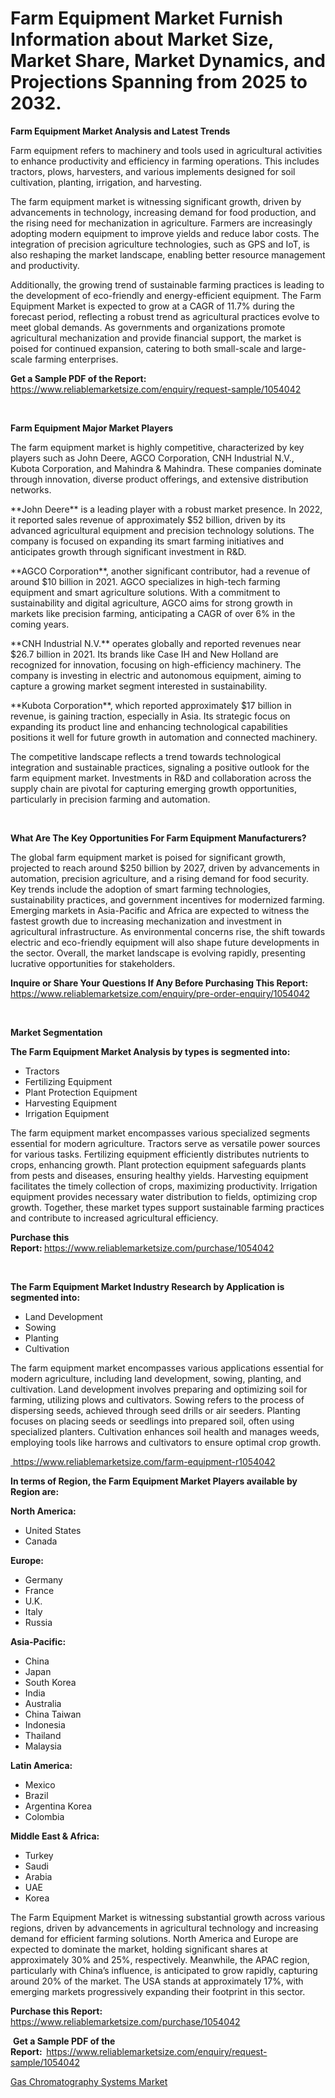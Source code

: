 <p><h1>Farm Equipment Market Furnish Information about Market Size, Market Share, Market Dynamics, and Projections Spanning from 2025 to 2032.</h1></p><p><strong>Farm Equipment Market Analysis and Latest Trends</strong></p>
<p><p>Farm equipment refers to machinery and tools used in agricultural activities to enhance productivity and efficiency in farming operations. This includes tractors, plows, harvesters, and various implements designed for soil cultivation, planting, irrigation, and harvesting.</p><p>The farm equipment market is witnessing significant growth, driven by advancements in technology, increasing demand for food production, and the rising need for mechanization in agriculture. Farmers are increasingly adopting modern equipment to improve yields and reduce labor costs. The integration of precision agriculture technologies, such as GPS and IoT, is also reshaping the market landscape, enabling better resource management and productivity.</p><p>Additionally, the growing trend of sustainable farming practices is leading to the development of eco-friendly and energy-efficient equipment. The Farm Equipment Market is expected to grow at a CAGR of 11.7% during the forecast period, reflecting a robust trend as agricultural practices evolve to meet global demands. As governments and organizations promote agricultural mechanization and provide financial support, the market is poised for continued expansion, catering to both small-scale and large-scale farming enterprises.</p></p>
<p><strong>Get a Sample PDF of the Report:&nbsp;</strong> <a href="https://www.reliablemarketsize.com/enquiry/request-sample/1054042?utm_campaign=2246&utm_medium=2&utm_source=Github&utm_content=ia&utm_term=16022025&utm_id=farm-equipment">https://www.reliablemarketsize.com/enquiry/request-sample/1054042</a></p>
<p>&nbsp;</p>
<p><strong>Farm Equipment Major Market Players</strong></p>
<p><p>The farm equipment market is highly competitive, characterized by key players such as John Deere, AGCO Corporation, CNH Industrial N.V., Kubota Corporation, and Mahindra & Mahindra. These companies dominate through innovation, diverse product offerings, and extensive distribution networks.</p><p>**John Deere** is a leading player with a robust market presence. In 2022, it reported sales revenue of approximately $52 billion, driven by its advanced agricultural equipment and precision technology solutions. The company is focused on expanding its smart farming initiatives and anticipates growth through significant investment in R&D.</p><p>**AGCO Corporation**, another significant contributor, had a revenue of around $10 billion in 2021. AGCO specializes in high-tech farming equipment and smart agriculture solutions. With a commitment to sustainability and digital agriculture, AGCO aims for strong growth in markets like precision farming, anticipating a CAGR of over 6% in the coming years.</p><p>**CNH Industrial N.V.** operates globally and reported revenues near $26.7 billion in 2021. Its brands like Case IH and New Holland are recognized for innovation, focusing on high-efficiency machinery. The company is investing in electric and autonomous equipment, aiming to capture a growing market segment interested in sustainability.</p><p>**Kubota Corporation**, which reported approximately $17 billion in revenue, is gaining traction, especially in Asia. Its strategic focus on expanding its product line and enhancing technological capabilities positions it well for future growth in automation and connected machinery.</p><p>The competitive landscape reflects a trend towards technological integration and sustainable practices, signaling a positive outlook for the farm equipment market. Investments in R&D and collaboration across the supply chain are pivotal for capturing emerging growth opportunities, particularly in precision farming and automation.</p></p>
<p>&nbsp;</p>
<p><strong>What Are The Key Opportunities For Farm Equipment Manufacturers?</strong></p>
<p><p>The global farm equipment market is poised for significant growth, projected to reach around $250 billion by 2027, driven by advancements in automation, precision agriculture, and a rising demand for food security. Key trends include the adoption of smart farming technologies, sustainability practices, and government incentives for modernized farming. Emerging markets in Asia-Pacific and Africa are expected to witness the fastest growth due to increasing mechanization and investment in agricultural infrastructure. As environmental concerns rise, the shift towards electric and eco-friendly equipment will also shape future developments in the sector. Overall, the market landscape is evolving rapidly, presenting lucrative opportunities for stakeholders.</p></p>
<p><strong>Inquire or Share Your Questions If Any Before Purchasing This Report:</strong> <a href="https://www.reliablemarketsize.com/enquiry/pre-order-enquiry/1054042?utm_campaign=2246&utm_medium=2&utm_source=Github&utm_content=ia&utm_term=16022025&utm_id=farm-equipment">https://www.reliablemarketsize.com/enquiry/pre-order-enquiry/1054042</a></p>
<p>&nbsp;</p>
<p><strong>Market Segmentation</strong></p>
<p><strong>The Farm Equipment Market Analysis by types is segmented into:</strong></p>
<p><ul><li>Tractors</li><li>Fertilizing Equipment</li><li>Plant Protection Equipment</li><li>Harvesting Equipment</li><li>Irrigation Equipment</li></ul></p>
<p><p>The farm equipment market encompasses various specialized segments essential for modern agriculture. Tractors serve as versatile power sources for various tasks. Fertilizing equipment efficiently distributes nutrients to crops, enhancing growth. Plant protection equipment safeguards plants from pests and diseases, ensuring healthy yields. Harvesting equipment facilitates the timely collection of crops, maximizing productivity. Irrigation equipment provides necessary water distribution to fields, optimizing crop growth. Together, these market types support sustainable farming practices and contribute to increased agricultural efficiency.</p></p>
<p><strong>Purchase this Report:&nbsp;</strong><a href="https://www.reliablemarketsize.com/purchase/1054042?utm_campaign=2246&utm_medium=2&utm_source=Github&utm_content=ia&utm_term=16022025&utm_id=farm-equipment">https://www.reliablemarketsize.com/purchase/1054042</a></p>
<p>&nbsp;</p>
<p><strong>The Farm Equipment Market Industry Research by Application is segmented into:</strong></p>
<p><ul><li>Land Development</li><li>Sowing</li><li>Planting</li><li>Cultivation</li></ul></p>
<p><p>The farm equipment market encompasses various applications essential for modern agriculture, including land development, sowing, planting, and cultivation. Land development involves preparing and optimizing soil for farming, utilizing plows and cultivators. Sowing refers to the process of dispersing seeds, achieved through seed drills or air seeders. Planting focuses on placing seeds or seedlings into prepared soil, often using specialized planters. Cultivation enhances soil health and manages weeds, employing tools like harrows and cultivators to ensure optimal crop growth.</p></p>
<p><a href="https://www.reliablemarketsize.com/farm-equipment-r1054042?utm_campaign=2246&utm_medium=2&utm_source=Github&utm_content=ia&utm_term=16022025&utm_id=farm-equipment">&nbsp;https://www.reliablemarketsize.com/farm-equipment-r1054042</a></p>
<p><strong>In terms of Region, the Farm Equipment Market Players available by Region are:</strong></p>
<p>
    <p> <strong> North America: </strong>
        <ul>
            <li>United States</li>
            <li>Canada</li>
        </ul>
        </p> 
    <p> <strong> Europe: </strong>
        <ul>
            <li>Germany</li>
            <li>France</li>
            <li>U.K.</li>
            <li>Italy</li>
            <li>Russia</li>
        </ul>
        </p> 
    <p> <strong> Asia-Pacific: </strong>
        <ul>
            <li>China</li>
            <li>Japan</li>
            <li>South Korea</li>
            <li>India</li>
            <li>Australia</li>
            <li>China Taiwan</li>
            <li>Indonesia</li>
            <li>Thailand</li>
            <li>Malaysia</li>
        </ul>
        </p> 
    <p> <strong> Latin America: </strong>
        <ul>
            <li>Mexico</li>
            <li>Brazil</li>
            <li>Argentina Korea</li>
            <li>Colombia</li>
        </ul>
        </p> 
    <p> <strong> Middle East & Africa: </strong>
        <ul>
            <li>Turkey</li>
            <li>Saudi</li>
            <li>Arabia</li>
            <li>UAE</li>
            <li>Korea</li>
        </ul>
    </p>
    </p>
<p><p>The Farm Equipment Market is witnessing substantial growth across various regions, driven by advancements in agricultural technology and increasing demand for efficient farming solutions. North America and Europe are expected to dominate the market, holding significant shares at approximately 30% and 25%, respectively. Meanwhile, the APAC region, particularly with China’s influence, is anticipated to grow rapidly, capturing around 20% of the market. The USA stands at approximately 17%, with emerging markets progressively expanding their footprint in this sector.</p></p>
<p><strong>Purchase this Report: </strong><a href="https://www.reliablemarketsize.com/purchase/1054042?utm_campaign=2246&utm_medium=2&utm_source=Github&utm_content=ia&utm_term=16022025&utm_id=farm-equipment">https://www.reliablemarketsize.com/purchase/1054042</a></p>
<p>&nbsp;<strong>Get a Sample PDF of the Report:&nbsp;&nbsp;</strong><a href="https://www.reliablemarketsize.com/enquiry/request-sample/1054042?utm_campaign=2246&utm_medium=2&utm_source=Github&utm_content=ia&utm_term=16022025&utm_id=farm-equipment">https://www.reliablemarketsize.com/enquiry/request-sample/1054042</a></p>
<p><strong></strong></p>
<p><p><a href="https://github.com/shondapmbau/Market-Research-Report-List-1/blob/main/gas-chromatography-systems-market.md?utm_campaign=2246&utm_medium=2&utm_source=Github&utm_content=ia&utm_term=16022025&utm_id=farm-equipment">Gas Chromatography Systems Market</a></p></p>